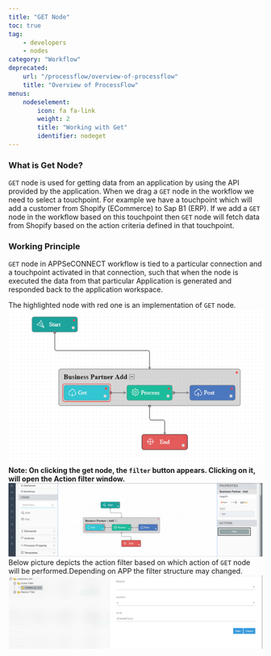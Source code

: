 ```yaml
---
title: "GET Node"
toc: true
tag: 
    - developers
    - nodes
category: "Workflow"
deprecated: 
    url: "/processflow/overview-of-processflow"
    title: "Overview of ProcessFlow"
menus: 
    nodeselement:
        icon: fa fa-link
        weight: 2
        title: "Working with Get" 
        identifier: nodeget 
---
```


### What is Get Node?

`GET` node is used for getting data from an application by using the API provided by the application. When we drag a `GET` node in the workflow we need to select a touchpoint. For example we have a touchpoint which will add a customer from Shopify (ECommerce) to Sap B1 (ERP). If we add a `GET` node in the workflow based on this touchpoint then `GET` node will fetch data from Shopify based on the action criteria defined in that touchpoint.


### Working Principle

`GET` node in APPSeCONNECT workflow is tied to a particular connection and a touchpoint activated in that connection, such that when the node is executed the data from that particular Application is generated 
and responded back to the application workspace. 

The highlighted node with red one is an implementation of `GET` node.  
![GetNode](/staticfiles/workflow-management/media/GetNode/GetNode.png)  
**Note: On clicking the get node, the `filter` button appears. Clicking on it, will open the Action filter window.**    
![GetNode1](/staticfiles/workflow-management/media/GetNode/GetNode1.png)    
Below picture depicts the action filter based on which action of `GET` node will be performed.Depending on APP the filter structure may changed.
![Action Filter](/staticfiles/workflow-management/media/GetNode/ActionFilter.png)    
